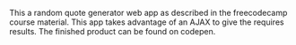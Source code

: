 This a random quote generator web app as described in the freecodecamp course material. This app takes advantage of an AJAX to give the requires results. The finished product can be found on codepen.
